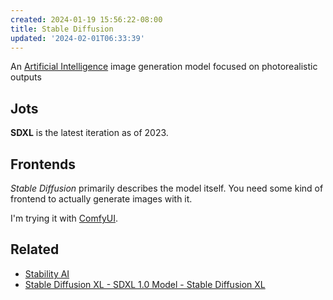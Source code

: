 ```yaml
---
created: 2024-01-19 15:56:22-08:00
title: Stable Diffusion
updated: '2024-02-01T06:33:39'
---
```


An [Artificial Intelligence](Artificial%20Intelligence.md) image generation model focused on photorealistic outputs

## Jots

**SDXL** is the latest iteration as of 2023.

## Frontends

*Stable Diffusion* primarily describes the model itself. You need some kind of frontend to actually generate images with it.

I'm trying it with [ComfyUI](ComfyUI.md).

## Related

* [Stability AI](https://stability.ai/)
* [Stable Diffusion XL - SDXL 1.0 Model - Stable Diffusion XL](https://stablediffusionxl.com/)